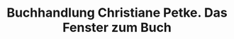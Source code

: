 ---
title: "Buchhandlung Christiane Petke. Das Fenster zum Buch"
url: /hannover/buchhandlung-christiane-petke-das-fenster-zum-buch/
shop: Bücher
---
